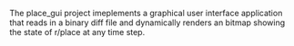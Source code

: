 The place_gui project imeplements a graphical user interface application that reads in a binary diff file and dynamically renders an bitmap showing the state of r/place at any time step.